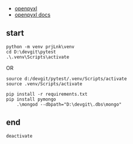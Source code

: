 - [openpyxl](https://pypi.org/project/openpyxl/)
- [openpyxl docs](https://openpyxl.readthedocs.io/en/stable/)

## start
```
python -m venv prjLnk\venv
cd D:\devgit\pytest
.\.venv\Scripts\activate
```
OR
```
source d:/devgit/pytest/.venv/Scripts/activate
source .venv/Scripts/activate
```
```
pip install -r requirements.txt
pip install pymongo
    .\mongod --dbpath="D:\devgit\.dbs\mongo"
```
## end
`deactivate`